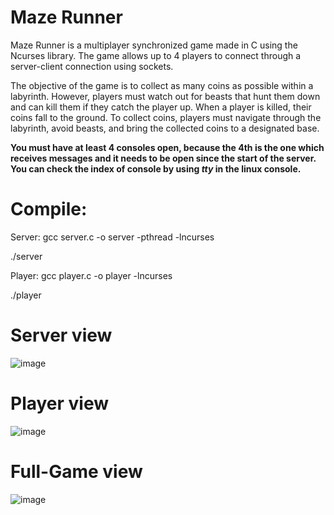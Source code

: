 # Maze Runner

Maze Runner is a multiplayer synchronized game made in C using the Ncurses library. The game allows up to 4 players to connect through a server-client connection using sockets.

The objective of the game is to collect as many coins as possible within a labyrinth. However, players must watch out for beasts that hunt them down and can kill them if they catch the player up. When a player is killed, their coins fall to the ground. To collect coins, players must navigate through the labyrinth, avoid beasts, and bring the collected coins to a designated base.

**You must have at least 4 consoles open, because the 4th is the one which receives messages and it needs to be open since the start of the server.
You can check the index of console by using  ***tty*** in the linux console.**

# Compile: 

Server:
gcc server.c -o server -pthread -lncurses

./server

Player:
gcc player.c -o player -lncurses

./player

# Server view
![image](https://user-images.githubusercontent.com/86195102/235660656-f4a9f09e-3b1f-4a62-8ed5-f4b2931ddaf0.png)

# Player view
![image](https://user-images.githubusercontent.com/86195102/235660740-d9d73ac7-e54f-4409-98bd-50a5bd27e5de.png)

# Full-Game view
![image](https://user-images.githubusercontent.com/86195102/235660174-7599b353-4488-4d74-96b4-55b729dd7bc3.png)
